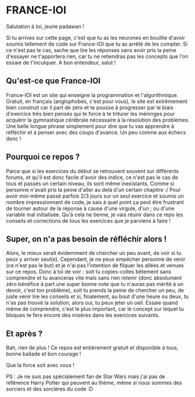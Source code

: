 # FRANCE-IOI

Salutation à toi, jeune padawan !

Si tu arrives sur cette page, c'est que tu as les neurones en bouillie d'avoir soumis tellement de code sur France-IOI que tu as arrêté de les compter. Si ce n'est pas le cas, sache que lire les réponses sans avoir pris la peine d'essayer ne t'apportera rien, car tu ne retiendras pas les concepts que l'on essaie de t'inculquer. A bon entendeur, salut !

## Qu'est-ce que France-IOI

France-IOI est un site qui enseigne la programmation et l'algorithmique. Gratuit, en français (anglophobes, c'est pour vous), le site est extrêmement bien construit car il part de zéro et te pousse à progresser par le biais d'exercice très bien pensés qui te force à te triturer les méninges pour acquérir la gymnastique cérébrale nécessaire à la résolution des problèmes. Une belle longue phrase simplement pour dire que tu vas apprendre à réfléchir et à penser avec des coups d'avance. Un peu comme aux échecs donc !

## Pourquoi ce repos ?

Parce que si les exercices du début se retrouvent souvent sur différents forums, et qu'il est donc facile d'avoir des indice, ce n'est pas le cas de tous et passés un certain niveau, ils sont même inexistants. Comme si personne n'avait pris la peine d'aller au delà d'un certain chapitre :/
Pour avoir moi-même passé parfois 2/3 jours sur un seul exercice et soumis un nombre impressionnant de code, je sais à quel point ça peut être frustrant de tourner autour de la réponse à cause d'une virgule, d'un ; ou d'une variable mal initialisée. Qu'à cela ne tienne, je vais réunir dans ce repo les conseils et corrections de tous les exercices que je parviens à faire !

## Super, on n'a pas besoin de réfléchir alors !

Alors, le mieux serait évidemment de chercher un peu avant, de voir si tu peux y arriver seul(e). Cependant, je ne peux empêcher personne de venir (ce n'est pas le but) et je n'ai pas l'intention de fliquer les allées et venues sur ce repos. Donc à toi de voir : soit tu copies-colles bêtement sans comprendre et tu avanceras vite mais sans rien retenir (donc absolument zéro bénéfice à part une super bonne note que tu n'auras pas mérité à un devoir, c'est ton problème), soit tu prends la peine de chercher un peu, de juste venir lire les conseils et si, finalement, au bout d'une heure ou deux, tu n'as pas trouvé la solution, alors oui, tu peux jeter un oeil. Essaie quand même de comprendre, c'est le plus important, car le concept sur lequel tu bloques te fera encore des misères dans les exercices suivants.

## Et après ?

Bah, rien de plus ! Ce repos est entièrement gratuit et disponible à tous, bonne ballade et bon courage !

Que la force soit avec vous !

PS : Je ne suis pas spécialement fan de Star Wars mais j'ai pas de référence Harry Potter qui peuvent au thème, même si nous sommes des sorciers et des sorcières du code :D
